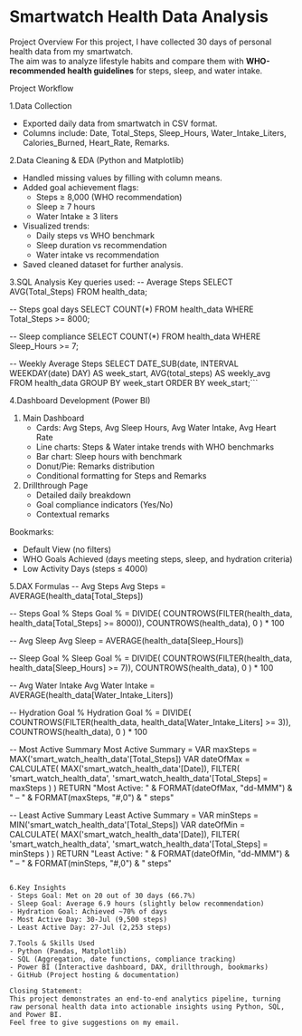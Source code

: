 # Smartwatch Health Data Analysis

Project Overview
For this project, I have collected 30 days of personal health data from my smartwatch.  
The aim was to analyze lifestyle habits and compare them with **WHO-recommended health guidelines** for steps, sleep, and water intake.

Project Workflow

1️.Data Collection
- Exported daily data from smartwatch in CSV format.
- Columns include: Date, Total_Steps, Sleep_Hours, Water_Intake_Liters, Calories_Burned, Heart_Rate, Remarks.

2️.Data Cleaning & EDA (Python and Matplotlib)
- Handled missing values by filling with column means.
- Added goal achievement flags:
  - Steps ≥ 8,000 (WHO recommendation)
  - Sleep ≥ 7 hours
  - Water Intake ≥ 3 liters
- Visualized trends:
  - Daily steps vs WHO benchmark
  - Sleep duration vs recommendation
  - Water intake vs recommendation
- Saved cleaned dataset for further analysis.

3️.SQL Analysis
Key queries used:
-- Average Steps
SELECT AVG(Total_Steps) FROM health_data;

-- Steps goal days
SELECT COUNT(*) FROM health_data WHERE Total_Steps >= 8000;

-- Sleep compliance
SELECT COUNT(*) FROM health_data WHERE Sleep_Hours >= 7;

-- Weekly Average Steps
SELECT 
  DATE_SUB(date, INTERVAL WEEKDAY(date) DAY) AS week_start,
  AVG(total_steps) AS weekly_avg
FROM health_data
GROUP BY week_start
ORDER BY week_start;```

4️.Dashboard Development (Power BI)
1. Main Dashboard
   - Cards: Avg Steps, Avg Sleep Hours, Avg Water Intake, Avg Heart Rate
   - Line charts: Steps & Water intake trends with WHO benchmarks
   - Bar chart: Sleep hours with benchmark
   - Donut/Pie: Remarks distribution
   - Conditional formatting for Steps and Remarks
2. Drillthrough Page
   - Detailed daily breakdown
   - Goal compliance indicators (Yes/No)
   - Contextual remarks

Bookmarks:
- Default View (no filters)
- WHO Goals Achieved (days meeting steps, sleep, and hydration criteria)
- Low Activity Days (steps ≤ 4000)

5️.DAX Formulas
-- Avg Steps
Avg Steps = AVERAGE(health_data[Total_Steps])

-- Steps Goal %
Steps Goal % = DIVIDE(
    COUNTROWS(FILTER(health_data, health_data[Total_Steps] >= 8000)),
    COUNTROWS(health_data),
    0
) * 100

-- Avg Sleep
Avg Sleep = AVERAGE(health_data[Sleep_Hours])

-- Sleep Goal %
Sleep Goal % = DIVIDE(
    COUNTROWS(FILTER(health_data, health_data[Sleep_Hours] >= 7)),
    COUNTROWS(health_data),
    0
) * 100

-- Avg Water Intake
Avg Water Intake = AVERAGE(health_data[Water_Intake_Liters])

-- Hydration Goal %
Hydration Goal % = DIVIDE(
    COUNTROWS(FILTER(health_data, health_data[Water_Intake_Liters] >= 3)),
    COUNTROWS(health_data),
    0
) * 100

-- Most Active Summary
Most Active Summary = 
VAR maxSteps = MAX('smart_watch_health_data'[Total_Steps])
VAR dateOfMax = 
    CALCULATE(
        MAX('smart_watch_health_data'[Date]),
        FILTER(
            'smart_watch_health_data',
            'smart_watch_health_data'[Total_Steps] = maxSteps
        )
    )
RETURN 
    "Most Active: " & FORMAT(dateOfMax, "dd-MMM") & " – " & FORMAT(maxSteps, "#,0") & " steps"

-- Least Active Summary
Least Active Summary = 
VAR minSteps = MIN('smart_watch_health_data'[Total_Steps])
VAR dateOfMin = 
    CALCULATE(
        MAX('smart_watch_health_data'[Date]),
        FILTER(
            'smart_watch_health_data',
            'smart_watch_health_data'[Total_Steps] = minSteps
        )
    )
RETURN 
    "Least Active: " & FORMAT(dateOfMin, "dd-MMM") & " – " & FORMAT(minSteps, "#,0") & " steps"
```

6️.Key Insights
- Steps Goal: Met on 20 out of 30 days (66.7%)
- Sleep Goal: Average 6.9 hours (slightly below recommendation)
- Hydration Goal: Achieved ~70% of days
- Most Active Day: 30-Jul (9,500 steps)
- Least Active Day: 27-Jul (2,253 steps)

7️.Tools & Skills Used
- Python (Pandas, Matplotlib)
- SQL (Aggregation, date functions, compliance tracking)
- Power BI (Interactive dashboard, DAX, drillthrough, bookmarks)
- GitHub (Project hosting & documentation)

Closing Statement:
This project demonstrates an end-to-end analytics pipeline, turning raw personal health data into actionable insights using Python, SQL, and Power BI.
Feel free to give suggestions on my email.

